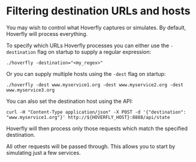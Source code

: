 # Filtering destination URLs and hosts
You may wish to control what Hoverfly captures or simulates. By default, Hoverfly will process everything. 

To specify which URLs Hoverfly processes you can either use the `-destination` flag on startup to supply a regular expression:

    ./hoverfly -destination="<my_regex>"
    
Or you can supply multiple hosts using the `-dest` flag on startup:

    ./hoverfly -dest www.myservice1.org -dest www.myservice2.org -dest www.myservice3.org

You can also set the destination host using the API:

    curl -H "Content-Type application/json" -X POST -d '{"destination": "www.myservice1.org"}' http://${HOVERFLY_HOST}:8888/api/state

Hoverfly will then process only those requests which match the specified destination. 

All other requests will be passed through. This allows you to start by simulating just a few services.

